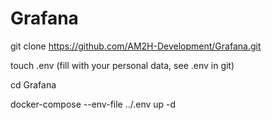 # Grafana

git clone https://github.com/AM2H-Development/Grafana.git

touch .env (fill with your personal data, see .env in git)

cd Grafana

docker-compose --env-file ../.env up -d

